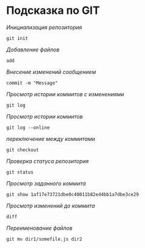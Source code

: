 # Подсказка по GIT

*Инициализация репозитория*
```
git init
```
*Добавление файлов*
```
add
```
*Внесение изменений сообщением*

```
commit -m "Message"
```
*Просмотр истории коммитов с изменениями*
```
git log
```
*Просмотр истории коммитов*

```
git log --online
```

*переключение между коммитами*
```
git checkout
```

*Проверка статуса репозитория*
```
git status
```

*Просмотр заданного коммита*
```
git show 1af17e73721dbe0c40011b82ed4bb1a7dbe3ce29
```

*Просмотр изменений до коммита*
```
diff
```

*Переименование файлов*

```
git mv dir1/somefile.js dir2
```




